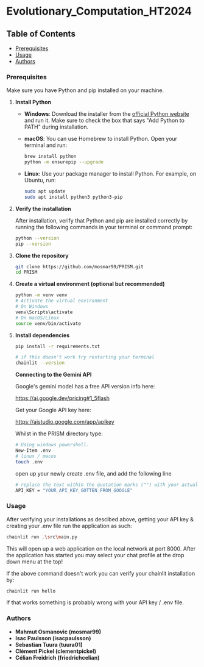 # Evolutionary_Computation_HT2024

## Table of Contents

- [Prerequisites](#Prerequisites)
- [Usage](#Usage)
- [Authors](#Authors)



### Prerequisites

Make sure you have Python and pip installed on your machine.

1.  **Install Python**
    
    *   **Windows**: Download the installer from the [official Python website](https://www.python.org/downloads/windows/) and run it. Make sure to check the box that says "Add Python to PATH" during installation.
    *   **macOS**: You can use Homebrew to install Python. Open your terminal and run:
        
        ```bash
        brew install python
        python -m ensurepip --upgrade
        ```
    *   **Linux**: Use your package manager to install Python. For example, on Ubuntu, run:
        
        ```bash
        sudo apt update
        sudo apt install python3 python3-pip
        ```
        
2.  **Verify the installation**
    
    After installation, verify that Python and pip are installed correctly by running the following commands in your terminal or command prompt:
    
    ```bash
    python --version
    pip --version
    ```
    
3.  **Clone the repository**
    
    ```bash
    git clone https://github.com/mosmar99/PRISM.git
    cd PRISM
    ```

4.  **Create a virtual environment (optional but recommended)**
    
    ```bash
    python -m venv venv
    # Activate the virtual environment
    # On Windows
    venv\Scripts\activate
    # On macOS/Linux
    source venv/bin/activate
    ```
    
5.  **Install dependencies**
    
    ```bash
    pip install -r requirements.txt
    ```

    ```bash
    # if this doesn't work try restarting your terminal
    chainlit --version
    ```

    **Connecting to the Gemini API**

    Google's gemini model has a free API version info here:

    https://ai.google.dev/pricing#1_5flash
    
    Get your Google API key here:

    https://aistudio.google.com/app/apikey

    Whilst in the PRISM directory type:
    ```bash
    # Using windows powershell.
    New-Item .env
    # linux / macos
    touch .env
    ```

    open up your newly create .env file, and add the following line
    ```bash
    # replace the text within the quotation marks ("") with your actual API key, make sure you keep the quotation marks
    API_KEY = "YOUR_API_KEY_GOTTEN_FROM_GOOGLE"
    ```


### Usage
After verifying your installations as descibed above, getting your API key & creating your .env file run the application as such:
```bash
chainlit run .\src\main.py
```
This will open up a web application on the local network at port 8000.
After the application has started you may select your chat profile at the drop down menu at the top!

If the above command doesn't work you can verify your chainlit installation by:
```bash
chainlit run hello
```
If that works something is probably wrong with your API key / .env file.

### Authors

- **Mahmut Osmanovic (mosmar99)**
- **Isac Paulsson (isacpaulsson)**
- **Sebastian Tuura (tuura01)**
- **Clément Pickel (clementpickel)**
- **Célian Freidrich (friedrichcelian)**
